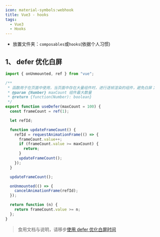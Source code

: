 ```yaml
---
icon: material-symbols:webhook
title: Vue3 - hooks
tags:
  - Vue3
  - Hooks
---
```


<!-- # Vue3 - hooks -->

- 放置文件夹：`composables`或`hooks`(依据个人习惯)

## 1、 defer 优化白屏

```js
import { onUnmounted, ref } from "vue";

/**
 * 函数用于在页面中使用，当页面中存在大量组件时，进行逐帧渲染的组件，避免白屏；
 * @param {Number} maxCount 组件最大数量
 * @return {function(Number): boolean}
 */
export function useDefer(maxCount = 100) {
  const frameCount = ref(1);

  let refId;

  function updateFrameCount() {
    refId = requestAnimationFrame(() => {
      frameCount.value++;
      if (frameCount.value >= maxCount) {
        return;
      }
      updateFrameCount();
    });
  }

  updateFrameCount();

  onUnmounted(() => {
    cancelAnimationFrame(refId);
  });

  return function (n) {
    return frameCount.value >= n;
  };
}
```

> 食用文档与说明，请移步[使用 defer 优化白屏时间](/front-end/vue.html#_4、使用defer优化白屏时间)
